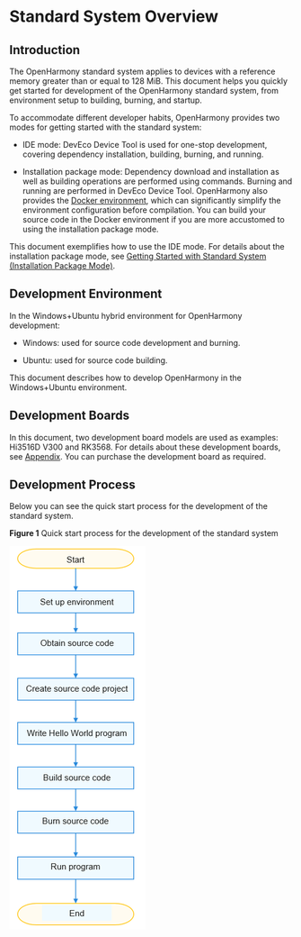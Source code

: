 # Standard System Overview


## Introduction

The OpenHarmony standard system applies to devices with a reference memory greater than or equal to 128 MiB. This document helps you quickly get started for development of the OpenHarmony standard system, from environment setup to building, burning, and startup.

To accommodate different developer habits, OpenHarmony provides two modes for getting started with the standard system:

- IDE mode: DevEco Device Tool is used for one-stop development, covering dependency installation, building, burning, and running.

- Installation package mode: Dependency download and installation as well as building operations are performed using commands. Burning and running are performed in DevEco Device Tool.
  OpenHarmony also provides the [Docker environment](../get-code/gettools-acquire.md), which can significantly simplify the environment configuration before compilation. You can build your source code in the Docker environment if you are more accustomed to using the installation package mode.

This document exemplifies how to use the IDE mode. For details about the installation package mode, see [Getting Started with Standard System (Installation Package Mode)](../quick-start/quickstart-standard-overview.md).


## Development Environment

In the Windows+Ubuntu hybrid environment for OpenHarmony development:

- Windows: used for source code development and burning.

- Ubuntu: used for source code building.

This document describes how to develop OpenHarmony in the Windows+Ubuntu environment.


## Development Boards

In this document, two development board models are used as examples: Hi3516D V300 and RK3568. For details about these development boards, see [Appendix](../quick-start/quickstart-ide-standard-board-introduction-hi3516.md). You can purchase the development board as required.


## Development Process

Below you can see the quick start process for the development of the standard system.

  **Figure 1** Quick start process for the development of the standard system

  ![en-us_image_0000001271562257](figures/en-us_image_0000001271562257.png)
